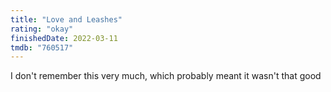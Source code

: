 ```yaml
---
title: "Love and Leashes"
rating: "okay"
finishedDate: 2022-03-11
tmdb: "760517"
---
```


I don't remember this very much, which probably meant it wasn't that good
